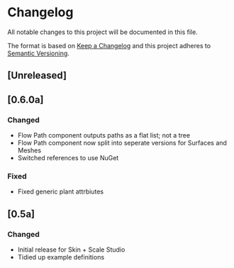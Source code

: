 # Changelog

All notable changes to this project will be documented in this file.

The format is based on [Keep a Changelog](http://keepachangelog.com/en/1.0.0/)
and this project adheres to [Semantic Versioning](http://semver.org/spec/v2.0.0.html).

## [Unreleased]

## [0.6.0a]
### Changed
- Flow Path component outputs paths as a flat list; not a tree
- Flow Path component now split into seperate versions for Surfaces and Meshes
- Switched references to use NuGet

### Fixed
- Fixed generic plant attrbiutes

## [0.5a]
### Changed
- Initial release for Skin + Scale Studio
- Tidied up example definitions